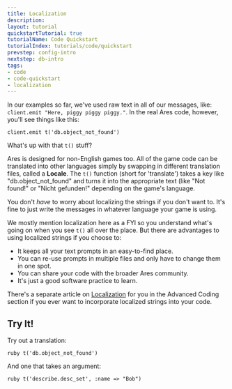 ```yaml
---
title: Localization
description:
layout: tutorial
quickstartTutorial: true
tutorialName: Code Quickstart
tutorialIndex: tutorials/code/quickstart
prevstep: config-intro
nextstep: db-intro
tags: 
- code
- code-quickstart
- localization
---
```


In our examples so far, we've used raw text in all of our messages, like: `client.emit "Here, piggy piggy piggy."`.  In the real Ares code, however, you'll see things like this:

    client.emit t('db.object_not_found')

What's up with that `t()` stuff?

Ares is designed for non-English games too.  All of the game code can be translated into other languages simply by swapping in different translation files, called a **Locale**.  The `t()` function (short for 'translate') takes a key like "db.object_not_found" and turns it into the appropriate text (like "Not found!" or "Nicht gefunden!" depending on the game's language.

You don't _have_ to worry about localizing the strings if you don't want to.  It's fine to just write the messages in whatever language your game is using.

We mostly mention localization here as a FYI so you understand what's going on when you see `t()` all over the place. But there are advantages to using localized strings if you choose to:

* It keeps all your text prompts in an easy-to-find place.
* You can re-use prompts in multiple files and only have to change them in one spot.
* You can share your code with the broader Ares community.
* It's just a good software practice to learn.

There's a separate article on [Localization](/tutorials/code/localization.html) for you in the Advanced Coding section if you ever want to incorporate localized strings into your code.

## Try It! 

Try out a translation:

    ruby t('db.object_not_found')

And one that takes an argument:

    ruby t('describe.desc_set', :name => "Bob")